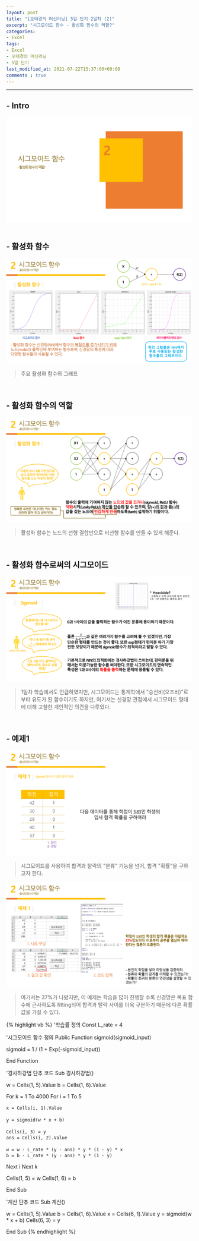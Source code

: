 ```yaml
---
layout: post
title: "[오태경의 머신러닝] 5일 단기 2일차 (2)"
excerpt: "시그모이드 함수 - 활성화 함수의 역할?"
categories:
- Excel
tags:
- Excel
- 오태경의 머신러닝
- 5일 단기
last_modified_at: 2021-07-22T15:37:00+09:00
comments : true
---
```

<hr>

<h2>- Intro</h2>
<div style="text-align: center;">
    <img src="/assets/post-image/Excel-5일-단기-2/슬라이드8.PNG">
</div>

<br>
<h2>- 활성화 함수</h2>
<div style="text-align: center;">
    <img src="/assets/post-image/Excel-5일-단기-2/슬라이드9.PNG">
</div>

> 주요 활성화 함수의 그래프

<br>
<h2>- 활성화 함수의 역할</h2>
<div style="text-align: center;">
    <img src="/assets/post-image/Excel-5일-단기-2/슬라이드10.PNG">
</div>

> 활성화 함수는 노드의 선형 결합만으로 비선형 함수를 만들 수 있게 해준다.

<br>
<h2>- 활성화 함수로써의 시그모이드</h2>
<div style="text-align: center;">
    <img src="/assets/post-image/Excel-5일-단기-2/슬라이드11.PNG">
</div>

> 1일차 학습에서도 언급하였지만, 시그모이드는 통계학에서 "승산비(오즈비)"로부터 유도가 된 함수이기도 하지만, 여기서는 신경망 관점에서 시그모이드 형태에 대해 고찰한 개인적인 의견을 다루었다.

<br>
<h2>- 예제1</h2>
<div style="text-align: center;">
    <img src="/assets/post-image/Excel-5일-단기-2/슬라이드12.PNG">
</div>

> 시그모이드를 사용하여 합격과 탈락의 "분류" 기능을 넘어, 합격 "확률"을 구하고자 한다.

<div style="text-align: center;">
    <img src="/assets/post-image/Excel-5일-단기-2/슬라이드13.PNG">
</div>

> 여기서는 37%가 나왔지만, 이 예제는 학습을 많이 진행할 수록 신경망은 목표 함수에 근사하도록 fitting되어 합격과 탈락 사이를 더욱 구분하기 때문에 다른 확률값을 가질 수 있다. 

{% highlight vb %}
'학습률 정의
Const L_rate = 4

'시그모이드 함수 정의
Public Function sigmoid(sigmoid_input)

sigmoid = 1 / (1 + Exp(-sigmoid_input))

End Function

'경사하강법 단추 코드
Sub 경사하강법()

w = Cells(1, 5).Value
b = Cells(1, 6).Value

For k = 1 To 4000
For i = 1 To 5

    x = Cells(i, 1).Value

    y = sigmoid(w * x + b)

    Cells(i, 3) = y
    ans = Cells(i, 2).Value

    w = w - L_rate * (y - ans) * y * (1 - y) * x
    b = b - L_rate * (y - ans) * y * (1 - y)

Next i
Next k

Cells(1, 5) = w
Cells(1, 6) = b

End Sub

'계산 단추 코드
Sub 계산()

w = Cells(1, 5).Value
b = Cells(1, 6).Value
x = Cells(6, 1).Value
y = sigmoid(w * x + b)
Cells(6, 3) = y

End Sub
{% endhighlight %}

<br>